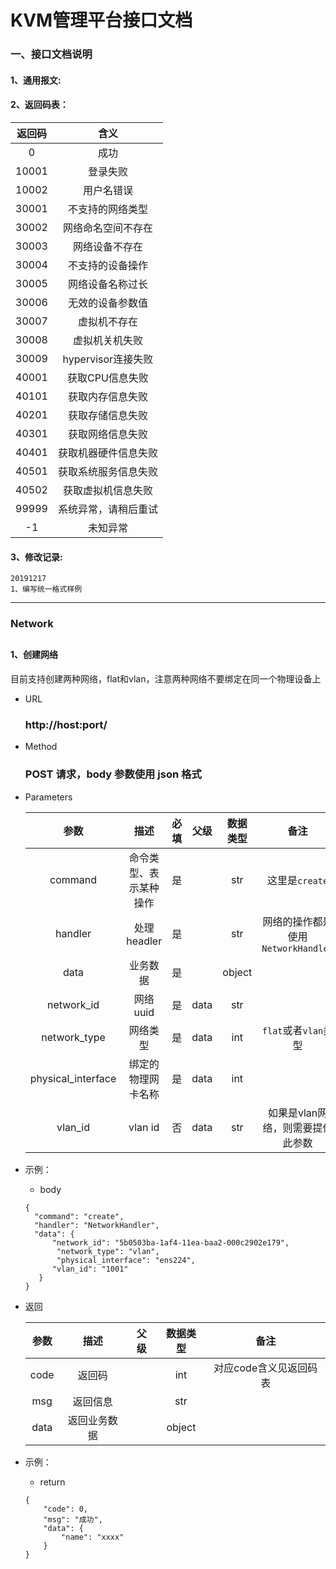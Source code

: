# KVM管理平台接口文档

### 一、接口文档说明
#### 1、通用报文:

#### 2、返回码表：

| 返回码 | 含义 |
| :---: | :---: |
|0     | 成功|
|10001 | 登录失败|
|10002 | 用户名错误|
|30001 | 不支持的网络类型|
|30002 | 网络命名空间不存在|
|30003 | 网络设备不存在|
|30004 | 不支持的设备操作|
|30005 | 网络设备名称过长|
|30006 | 无效的设备参数值|
|30007 | 虚拟机不存在|
|30008 | 虚拟机关机失败|
|30009 | hypervisor连接失败|
|40001 |  获取CPU信息失败 |
|40101 | 获取内存信息失败|
|40201 | 获取存储信息失败|
|40301 | 获取网络信息失败|
|40401 | 获取机器硬件信息失败|
|40501 | 获取系统服务信息失败|
|40502 | 获取虚拟机信息失败|
|99999 | 系统异常，请稍后重试|
|-1    | 未知异常|
    	
    	
#### 3、修改记录:
	20191217
	1、编写统一格式样例

****

### Network ###
##

#### 1、创建网络 ####
目前支持创建两种网络，flat和vlan，注意两种网络不要绑定在同一个物理设备上

* URL

	### http://host:port/

* Method

	###	 **POST** 请求，**body** 参数使用 **json** 格式

* Parameters

    | 参数 |描述|必填|父级|数据类型|备注|
    | :---: | :---: | :---: | :---: | :---: | :---: |
    |command | 命令类型、表示某种操作 |是||str | 这里是`create` |
    |handler | 处理headler |是| |str | 网络的操作都是使用`NetworkHandler` |
	|data     | 业务数据 |是| | object| |
	|network_id | 网络uuid |是|data|str |  |
	|network_type|网络类型|是|data|int|`flat`或者`vlan`类型|
	|physical_interface | 绑定的物理网卡名称|是|data|int|   |
	|vlan_id | vlan id|否|data|str| 如果是vlan网络，则需要提供此参数 |


* 示例：

	* body
	
	```
	{
      "command": "create",
      "handler": "NetworkHandler",
      "data": {
          "network_id": "5b0503ba-1af4-11ea-baa2-000c2902e179",
           "network_type": "vlan",
           "physical_interface": "ens224",
          "vlan_id": "1001"
       }
   	}
	```


* 返回

	| 参数 |描述|父级|数据类型|备注|
	| :------: |:-----:| :-----:| :---:| :----:|
	|code| 返回码 | |int | 对应code含义见返回码表 |
    |msg | 返回信息 | |str |  |
	|data | 返回业务数据 | | object| |
	

* 示例：
	* return
	
	```
	{
		"code": 0,
		"msg": "成功",
		"data": {
			"name": "xxxx"
		} 
	}
	```
